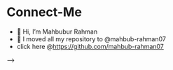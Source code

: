 
# Connect-Me
- 👋 Hi, I’m Mahbubur Rahman
- 👀 I moved all my repository to @mahbub-rahman07 
- click here @https://github.com/mahbub-rahman07

-->
